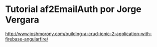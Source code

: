 # Tutorial af2EmailAuth por Jorge Vergara
http://www.joshmorony.com/building-a-crud-ionic-2-application-with-firebase-angularfire/
